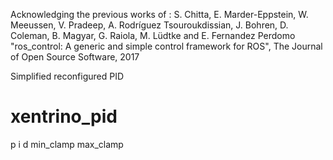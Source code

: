 Acknowledging the previous works of :
S. Chitta, E. Marder-Eppstein, W. Meeussen, V. Pradeep, A. Rodríguez Tsouroukdissian, J. Bohren, D. Coleman, B. Magyar, G. Raiola, M. Lüdtke and E. Fernandez Perdomo "ros_control: A generic and simple control framework for ROS", The Journal of Open Source Software, 2017


Simplified reconfigured PID

# xentrino_pid
p
i
d
min_clamp
max_clamp
